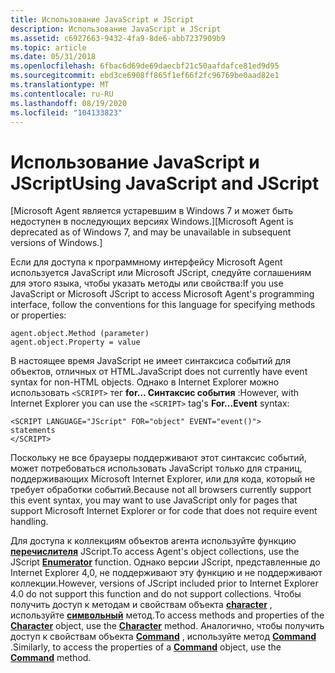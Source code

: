 ```yaml
---
title: Использование JavaScript и JScript
description: Использование JavaScript и JScript
ms.assetid: c6927663-9432-4fa9-8de6-abb7237909b9
ms.topic: article
ms.date: 05/31/2018
ms.openlocfilehash: 6fbac6d69de69daecbf21c50aafdafce81ed9d95
ms.sourcegitcommit: ebd3ce6908ff865f1ef66f2fc96769be0aad82e1
ms.translationtype: MT
ms.contentlocale: ru-RU
ms.lasthandoff: 08/19/2020
ms.locfileid: "104133823"
---
```

# <a name="using-javascript-and-jscript"></a><span data-ttu-id="fbace-103">Использование JavaScript и JScript</span><span class="sxs-lookup"><span data-stu-id="fbace-103">Using JavaScript and JScript</span></span>

<span data-ttu-id="fbace-104">\[Microsoft Agent является устаревшим в Windows 7 и может быть недоступен в последующих версиях Windows.\]</span><span class="sxs-lookup"><span data-stu-id="fbace-104">\[Microsoft Agent is deprecated as of Windows 7, and may be unavailable in subsequent versions of Windows.\]</span></span>

<span data-ttu-id="fbace-105">Если для доступа к программному интерфейсу Microsoft Agent используется JavaScript или Microsoft JScript, следуйте соглашениям для этого языка, чтобы указать методы или свойства:</span><span class="sxs-lookup"><span data-stu-id="fbace-105">If you use JavaScript or Microsoft JScript to access Microsoft Agent's programming interface, follow the conventions for this language for specifying methods or properties:</span></span>

``` syntax
agent.object.Method (parameter)
agent.object.Property = value
```

<span data-ttu-id="fbace-106">В настоящее время JavaScript не имеет синтаксиса событий для объектов, отличных от HTML.</span><span class="sxs-lookup"><span data-stu-id="fbace-106">JavaScript does not currently have event syntax for non-HTML objects.</span></span> <span data-ttu-id="fbace-107">Однако в Internet Explorer можно использовать `<SCRIPT>` тег **for... Синтаксис события** :</span><span class="sxs-lookup"><span data-stu-id="fbace-107">However, with Internet Explorer you can use the `<SCRIPT>` tag's **For...Event** syntax:</span></span>

``` syntax
<SCRIPT LANGUAGE="JScript" FOR="object" EVENT="event()">
statements
</SCRIPT>
```

<span data-ttu-id="fbace-108">Поскольку не все браузеры поддерживают этот синтаксис событий, может потребоваться использовать JavaScript только для страниц, поддерживающих Microsoft Internet Explorer, или для кода, который не требует обработки событий.</span><span class="sxs-lookup"><span data-stu-id="fbace-108">Because not all browsers currently support this event syntax, you may want to use JavaScript only for pages that support Microsoft Internet Explorer or for code that does not require event handling.</span></span>

<span data-ttu-id="fbace-109">Для доступа к коллекциям объектов агента используйте функцию [**перечислителя**](https://www.bing.com/search?q=**Enumerator**) JScript.</span><span class="sxs-lookup"><span data-stu-id="fbace-109">To access Agent's object collections, use the JScript [**Enumerator**](https://www.bing.com/search?q=**Enumerator**) function.</span></span> <span data-ttu-id="fbace-110">Однако версии JScript, представленные до Internet Explorer 4,0, не поддерживают эту функцию и не поддерживают коллекции.</span><span class="sxs-lookup"><span data-stu-id="fbace-110">However, versions of JScript included prior to Internet Explorer 4.0 do not support this function and do not support collections.</span></span> <span data-ttu-id="fbace-111">Чтобы получить доступ к методам и свойствам объекта [**character**](/windows/desktop/lwef/the-characters-object) , используйте [**символьный**](character-method.md) метод.</span><span class="sxs-lookup"><span data-stu-id="fbace-111">To access methods and properties of the [**Character**](/windows/desktop/lwef/the-characters-object) object, use the [**Character**](character-method.md) method.</span></span> <span data-ttu-id="fbace-112">Аналогично, чтобы получить доступ к свойствам объекта [**Command**](/windows/desktop/lwef/the-command-object) , используйте метод [**Command**](command-method.md) .</span><span class="sxs-lookup"><span data-stu-id="fbace-112">Similarly, to access the properties of a [**Command**](/windows/desktop/lwef/the-command-object) object, use the [**Command**](command-method.md) method.</span></span>

 

 